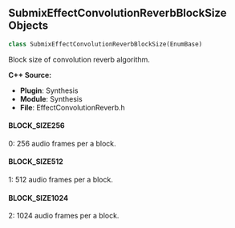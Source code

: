## SubmixEffectConvolutionReverbBlockSize Objects

```python
class SubmixEffectConvolutionReverbBlockSize(EnumBase)
```

Block size of convolution reverb algorithm.

**C++ Source:**

- **Plugin**: Synthesis
- **Module**: Synthesis
- **File**: EffectConvolutionReverb.h

<a id="unreal.SubmixEffectConvolutionReverbBlockSize.BLOCK_SIZE256"></a>

#### BLOCK_SIZE256

0: 256 audio frames per a block.

<a id="unreal.SubmixEffectConvolutionReverbBlockSize.BLOCK_SIZE512"></a>

#### BLOCK_SIZE512

1: 512 audio frames per a block.

<a id="unreal.SubmixEffectConvolutionReverbBlockSize.BLOCK_SIZE1024"></a>

#### BLOCK_SIZE1024

2: 1024 audio frames per a block.

<a id="unreal.PCGPointProperties"></a>